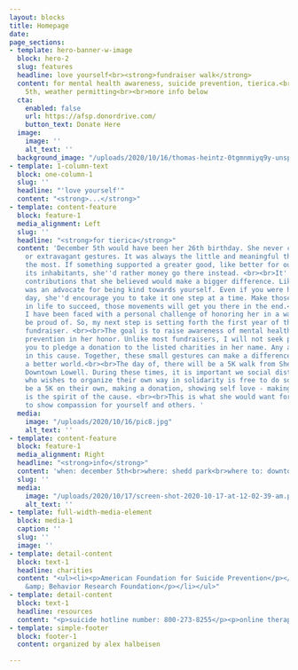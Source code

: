 ```yaml
---
layout: blocks
title: Homepage
date: 
page_sections:
- template: hero-banner-w-image
  block: hero-2
  slug: features
  headline: love yourself<br><strong>fundraiser walk</strong>
  content: for mental health awareness, suicide prevention, tierica.<br><br>december
    5th, weather permitting<br><br>more info below
  cta:
    enabled: false
    url: https://afsp.donordrive.com/
    button_text: Donate Here
  image:
    image: ''
    alt_text: ''
  background_image: "/uploads/2020/10/16/thomas-heintz-0tgmnmiyq9y-unsplash.jpg"
- template: 1-column-text
  block: one-column-1
  slug: ''
  headline: "'love yourself'"
  content: "<strong>...</strong>"
- template: content-feature
  block: feature-1
  media_alignment: Left
  slug: ''
  headline: "<strong>for tierica</strong>"
  content: 'December 5th would have been her 26th birthday. She never cared for material
    or extravagant gestures. It was always the little and meaningful things she appreciated
    the most. If something supported a greater good, like better for our planet and
    its inhabitants, she''d rather money go there instead. <br><br>It''s these small
    contributions that she believed would make a bigger difference. Likewise, she
    was an advocate for being kind towards yourself. Even if you were having a challenging
    day, she''d encourage you to take it one step at a time. Make those tiny strides
    in life to succeed, those movements will get you there in the end.<br><br>Recently,
    I have been faced with a personal challenge of honoring her in a way she would
    be proud of. So, my next step is setting forth the first year of the ''love yourself''
    fundraiser. <br><br>The goal is to raise awareness of mental health and suicide
    prevention in her honor. Unlike most fundraisers, I will not seek payment. I ask
    you to pledge a donation to the listed charities in her name. Any amount helps
    in this cause. Together, these small gestures can make a difference in creating
    a better world.<br><br>The day of, there will be a 5K walk from Shedd Park to
    Downtown Lowell. During these times, it is important we social distance and anyone
    who wishes to organize their own way in solidarity is free to do so. Whether it
    be a 5K on their own, making a donation, showing self love - making that step
    is the spirit of the cause. <br><br>This is what she would want for the world;
    to show compassion for yourself and others. '
  media:
    image: "/uploads/2020/10/16/pic8.jpg"
    alt_text: ''
- template: content-feature
  block: feature-1
  media_alignment: Right
  headline: "<strong>info</strong>"
  content: 'when: december 5th<br>where: shedd park<br>where to: downtown lowell'
  slug: ''
  media:
    image: "/uploads/2020/10/17/screen-shot-2020-10-17-at-12-02-39-am.png"
    alt_text: ''
- template: full-width-media-element
  block: media-1
  caption: ''
  slug: ''
  image: ''
- template: detail-content
  block: text-1
  headline: charities
  content: "<ul><li><p>American Foundation for Suicide Prevention</p></li><li><p>Brain
    &amp; Behavior Research Foundation</p></li></ul>"
- template: detail-content
  block: text-1
  headline: resources
  content: "<p>suicide hotline number: 800-273-8255</p><p>online therapy sites: </p>"
- template: simple-footer
  block: footer-1
  content: organized by alex halbeisen

---
```

